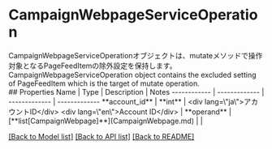 # CampaignWebpageServiceOperation

<div lang=\"ja\">CampaignWebpageServiceOperationオブジェクトは、mutateメソッドで操作対象となるPageFeedItemの除外設定を保持します。</div> <div lang=\"en\">CampaignWebpageServiceOperation object contains the excluded setting of PageFeedItem which is the target of mutate operation.</div> 
## Properties
Name | Type | Description | Notes
------------ | ------------- | ------------- | -------------
**account_id** | **int** | &lt;div lang&#x3D;\&quot;ja\&quot;&gt;アカウントID&lt;/div&gt; &lt;div lang&#x3D;\&quot;en\&quot;&gt;Account ID&lt;/div&gt;  | 
**operand** | [**list[CampaignWebpage]**](CampaignWebpage.md) |  | 

[[Back to Model list]](../README.md#documentation-for-models) [[Back to API list]](../README.md#documentation-for-api-endpoints) [[Back to README]](../README.md)


